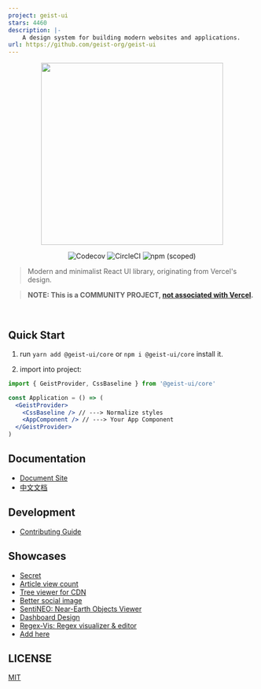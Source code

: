 ```yaml
---
project: geist-ui
stars: 4460
description: |-
    A design system for building modern websites and applications.
url: https://github.com/geist-org/geist-ui
---
```


<p align="center" height="370">
<img align="center" height="370" src="https://user-images.githubusercontent.com/11304944/91128466-dfc96c00-e6da-11ea-8b03-a96e6b98667d.png">
</p>

<p align="center">
<img alt="Codecov" src="https://img.shields.io/codecov/c/github/geist-org/geist-ui?style=for-the-badge&labelColor=000000">
<img alt="CircleCI" src="https://img.shields.io/circleci/build/github/geist-org/geist-ui?style=for-the-badge&labelColor=000000">
<img alt="npm (scoped)" src="https://img.shields.io/npm/v/@geist-ui/core?style=for-the-badge&labelColor=000000">
</p>

> Modern and minimalist React UI library, originating from Vercel's design.

> **NOTE: This is a COMMUNITY PROJECT, [not associated with Vercel](https://github.com/geist-org/geist-ui/issues/635).**

<br/>

## Quick Start

1. run `yarn add @geist-ui/core` or `npm i @geist-ui/core` install it.

2. import into project:

```jsx
import { GeistProvider, CssBaseline } from '@geist-ui/core'

const Application = () => (
  <GeistProvider>
    <CssBaseline /> // ---> Normalize styles
    <AppComponent /> // ---> Your App Component
  </GeistProvider>
)
```

## Documentation

- [Document Site](https://geist-ui.dev)
- [中文文档](https://geist-ui.dev/zh-cn)

## Development

- [Contributing Guide](https://github.com/geist-org/geist-ui/blob/master/.github/CONTRIBUTING.md)

## Showcases

- [Secret](https://secret.gl/)
- [Article view count](https://views-docs.unix.bio/)
- [Tree viewer for CDN](https://cdn.unix.bio/)
- [Better social image](https://img.unix.bio/)
- [SentiNEO: Near-Earth Objects Viewer](https://sentineo.app)
- [Dashboard Design](https://github.com/ofekashery/react-dashboard-design)
- [Regex-Vis: Regex visualizer & editor](https://github.com/Bowen7/regex-vis)
- [Add here](https://github.com/geist-org/geist-ui/issues/new)

## LICENSE

[MIT](./LICENSE)

